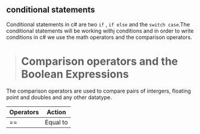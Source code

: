 ## conditional statements 
Conditional statements in c# are two `if` , `if else` and the `switch case`.The conditional statements will be working withj
conditions and in order to write conditions in c# we use the math operators and the comparison operators.

> # Comparison operators and the Boolean Expressions
The comparison operators are used to compare pairs of intergers, floating point and doubles and any other datatype. 

| Operators                 |Action              |
|---------------------------|---------------------|
|    ==                     |Equal to             |
